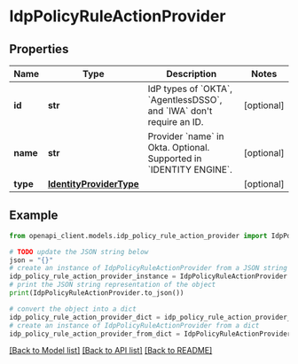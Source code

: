 # IdpPolicyRuleActionProvider


## Properties

Name | Type | Description | Notes
------------ | ------------- | ------------- | -------------
**id** | **str** | IdP types of &#x60;OKTA&#x60;, &#x60;AgentlessDSSO&#x60;, and &#x60;IWA&#x60; don&#39;t require an ID. | [optional] 
**name** | **str** | Provider &#x60;name&#x60; in Okta. Optional. Supported in &#x60;IDENTITY ENGINE&#x60;. | [optional] 
**type** | [**IdentityProviderType**](IdentityProviderType.md) |  | [optional] 

## Example

```python
from openapi_client.models.idp_policy_rule_action_provider import IdpPolicyRuleActionProvider

# TODO update the JSON string below
json = "{}"
# create an instance of IdpPolicyRuleActionProvider from a JSON string
idp_policy_rule_action_provider_instance = IdpPolicyRuleActionProvider.from_json(json)
# print the JSON string representation of the object
print(IdpPolicyRuleActionProvider.to_json())

# convert the object into a dict
idp_policy_rule_action_provider_dict = idp_policy_rule_action_provider_instance.to_dict()
# create an instance of IdpPolicyRuleActionProvider from a dict
idp_policy_rule_action_provider_from_dict = IdpPolicyRuleActionProvider.from_dict(idp_policy_rule_action_provider_dict)
```
[[Back to Model list]](../README.md#documentation-for-models) [[Back to API list]](../README.md#documentation-for-api-endpoints) [[Back to README]](../README.md)


